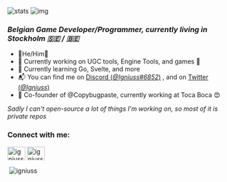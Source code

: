 ![stats](https://komarev.com/ghpvc/?username=igniuss&label=Profile%20views&color=0e75b6&style=flat)
![img](https://i.imgur.com/LBb6m4a.png)

### *Belgian Game Developer/Programmer, currently living in Stockholm :sweden: / :belgium:*
- 🌺He/Him🌺
- 💪 Currently working on UGC tools, Engine Tools, and games 👏
- 🏫 Currently learning Go, Svelte, and more
- 📬 You can find me on [Discord (*@Igniuss#6852*)](https://discord.gg) , and on [Twitter (*@Igniuss*)](https://twitter.com/igniuss)
- 🏢 Co-founder of @Copybugpaste, currently working at Toca Boca 😍

*Sadly I can't open-source a lot of things I'm working on, so most of it is private repos* 


<h3 align="left">Connect with me:</h3>
<p align="left">
<a href="https://twitter.com/igniuss" target="blank"><img align="center" src="https://raw.githubusercontent.com/rahuldkjain/github-profile-readme-generator/master/src/images/icons/Social/twitter.svg" alt="igniuss" height="30" width="40" /></a>
<a href="https://discord.gg/igniuss#6852" target="blank"><img align="center" src="https://raw.githubusercontent.com/rahuldkjain/github-profile-readme-generator/master/src/images/icons/Social/discord.svg" alt="igniuss#6852" height="30" width="40" /></a>
</p>

<p>&nbsp;<img align="center" src="https://github-readme-stats.vercel.app/api?username=igniuss&show_icons=true&locale=en" alt="igniuss" /></p>
